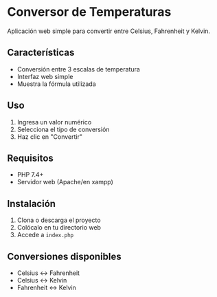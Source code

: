# Conversor de Temperaturas

Aplicación web simple para convertir entre Celsius, Fahrenheit y Kelvin.

## Características
- Conversión entre 3 escalas de temperatura
- Interfaz web simple
- Muestra la fórmula utilizada

## Uso
1. Ingresa un valor numérico
2. Selecciona el tipo de conversión
3. Haz clic en "Convertir"

## Requisitos
- PHP 7.4+
- Servidor web (Apache/en xampp)

## Instalación
1. Clona o descarga el proyecto
2. Colócalo en tu directorio web
3. Accede a `index.php`

## Conversiones disponibles
- Celsius ↔ Fahrenheit
- Celsius ↔ Kelvin  
- Fahrenheit ↔ Kelvin
